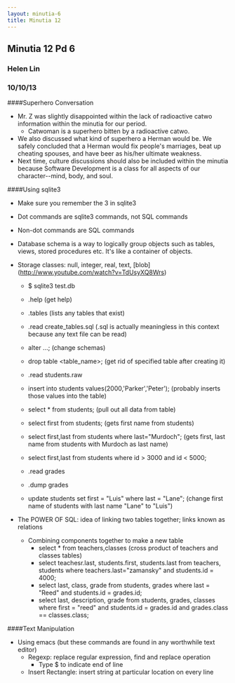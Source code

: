 ```yaml
---
layout: minutia-6
title: Minutia 12
---
```


## Minutia 12 Pd 6
### Helen Lin
### 10/10/13

####Superhero Conversation
* Mr. Z was slightly disappointed within the lack of radioactive catwo information within the minutia for our period.
	* Catwoman is a superhero bitten by a radioactive catwo.
* We also discussed what kind of superhero a Herman would be. We safely concluded that a Herman would fix people's marriages, beat up cheating spouses, and have beer as his/her ultimate weakness.
* Next time, culture discussions should also be included within the minutia because Software Development is a class for all aspects of our character--mind, body, and soul.


####Using sqlite3
* Make sure you remember the 3 in sqlite3
* Dot commands are sqlite3 commands, not SQL commands
* Non-dot commands are SQL commands
* Database schema is a way to logically group objects such as tables, views, stored procedures etc. It's like a container of objects.
* Storage classes: null, integer, real, text, [blob] (http://www.youtube.com/watch?v=TdUsyXQ8Wrs)
	* $ sqlite3 test.db
	* .help (get help)
	* .tables (lists any tables that exist)
	* .read create_tables.sql (.sql is actually meaningless in this context because any text file can be read)
	* alter ...; (change schemas)
	* drop table <table_name>; (get rid of specified table after creating it)

	* .read students.raw
	* insert into students values(2000,'Parker','Peter'); (probably inserts those values into the table)
	* select \* from students; (pull out all data from table)
	* select first from students; (gets first name from students)
	* select first,last from students where last="Murdoch"; (gets first, last name from students with Murdoch as last name)
	* select first,last from students where id > 3000 and id < 5000;
	* .read grades
	* .dump grades
	* update students set first = "Luis" where last = "Lane"; (change first name of students with last name "Lane" to "Luis")

	
* The POWER OF SQL: idea of linking two tables together; links known as relations
	* Combining components together to make a new table
		* select \* from teachers,classes (cross product of teachers and classes tables)
		* select teachesr.last, students.first, students.last from teachers, students where teachers.last="zamansky" and students.id = 4000;
		* select last, class, grade from students, grades where last = "Reed" and students.id = grades.id;
		* select last, description, grade from students, grades, classes where first = "reed" and students.id = grades.id and grades.class == classes.class;
	
####Text Manipulation
* Using emacs (but these commands are found in any worthwhile text editor)
	* Regexp: replace regular expression, find and replace operation
		* Type $ to indicate end of line
	* Insert Rectangle: insert string at particular location on every line
  
	
